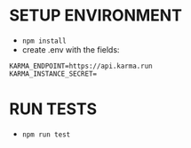 # SETUP ENVIRONMENT
* `npm install`
* create .env with the fields:
```
KARMA_ENDPOINT=https://api.karma.run
KARMA_INSTANCE_SECRET=
```

# RUN TESTS
* `npm run test`